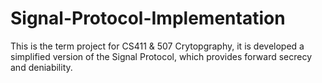 # Signal-Protocol-Implementation
This is the term project for CS411 &amp; 507 Crytopgraphy, it is developed a simplified version of the Signal Protocol, which provides forward secrecy and deniability. 
